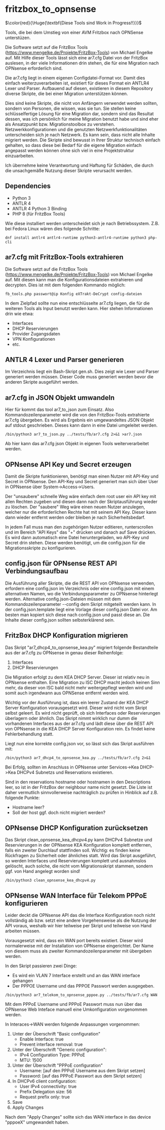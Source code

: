 # fritzbox_to_opnsense
$\color{red}{\Huge{\textbf{Diese Tools sind Work in Progress!!}}}$

Tools, die bei dem Umstieg von einer AVM Fritzbox nach OPNSense unterstüzen.

Die Software setzt auf die FritzBox Tools (https://www.mengelke.de/Projekte/FritzBox-Tools) von Michael Engelke auf. Mit Hilfe dieser Tools lässt sich eine ar7.cfg Datei von der FritzBox auslesen, in der viele Informationen drin stehen, die für eine Migration nach OPNsense erforderlich sind.

Die ar7.cfg liegt in einem eigenen Configdatei-Format vor. Damit dies einfach weiterzuverarbeiten ist, existiert für dieses Format ein ANTLR4 Lexer und Parser. Aufbauend auf diesen, existieren in diesem Repository diverse Skripte, die bei einer Migration unterstützen können.

Dies sind keine Skripte, die nicht von Anfängern verwendet werden sollten, sondern von Personen, die wissen, was sie tun. Sie stellen keine schlüsselfertige Lösung für eine Migration dar, sondern sind das Resultat dessen, was ich persönlich für meine Migration benutzt habe und sind eher als Ansatzpunkt bzw. Migrationstoolbox zu verstehen. Netzwerkkonfigurationen und die genutzten Netzwerkfunktionalitäten unterscheiden sich je nach Netzwerk. Es kann sein, dass nicht alle Inhalte migriert werden. Die Skripte sind bewusst in Ihrer Struktur technisch einfach gehalten, so dass diese bei Bedarf für die eigene Migration einfach angepasst werden können ohne sich viel in eine Projektstruktur einzuarbeiten.

Ich übernehme keine Verantwortung und Haftung für Schäden, die durch die unsachgemäße Nutzung dieser Skripte verursacht werden.

## Dependencies

- Python 3
- ANTLR 4
- ANTLR 4 Python 3 Binding
- PHP 8 (für FritzBox Tools)

Wie diese installiert werden unterscheidet sich je nach Betriebssystem. Z.B. bei Fedora Linux wären dies folgende Schritte:
```
dnf install antlr4 antlr4-runtime python3-antlr4-runtime python3 php-cli
```

## ar7.cfg mit FritzBox-Tools extrahieren

Die Software setzt auf die FritzBox Tools (https://www.mengelke.de/Projekte/FritzBox-Tools) von Michael Engelke auf. Mit diesen kann man die Konfigurationsdateien extrahieren und decrypten. Dies ist mit dem folgenden Kommando möglich:

```
fb_tools.php passwort@ip Konfig eXTrakt-DeCrypt config-dateien
```

In dem Zielpfad sollte nun eine entschlüsselte ar7.cfg liegen, die für die weiteren Tools als Input benutzt werden kann. Hier stehen Informationen drin wie etwa:
- Interfaces
- DHCP Reservierungen
- Provider Zugangsdaten
- VPN Konfigurationen
- etc.

## ANTLR 4 Lexer und Parser generieren

Im Verzeichnis liegt ein Bash-Skript gen.sh. Dies zeigt wie Lexer und Parser generiert werden müssen. Dieser Code muss generiert werden bevor die anderen Skripte ausgeführt werden.

## ar7.cfg in JSON Objekt umwandeln
Hier für kommt das tool ar7_to_json zum Einsatz. Also Kommandozeilenparameter wird die von den FritzBox-Tools extrahierte ar7.cfg übergeben. Es wird als Ergebnis ein umgewandeltes JSON Objekt auf stdout geschrieben. Dieses kann dann in eine Datei umgeleitet werden.

```
/bin/python3 ar7_to_json.py ../tests/fb/ar7.cfg 2>&1 >ar7.json
```

Ab hier kann das ar7.cfg json Objekt in eigenen Tools weiterverarbeitet werden.

## OPNsense API Key und Secret erzeugen
Damit die Skripte funktionieren, benötigt man einen Nutzer mit API-Key und Secret in OPNsense. Den API-Key und Secret generiert man sich über User in OPNsense über System->Access->Users. 

Der "unsaubere" schnelle Weg wäre einfach dem root user ein API key mit allen Rechten zugeben und diesen dann nach der Skriptausführung wieder zu löschen. Der "saubere" Weg wäre einen neuen Nutzer anzulegen, welcher nur die erforderlichen Rechte hat mit seinem API Key. Dieser kann dann wieder entfernt werden oder bleiben je nach Sicherheitsbedarf. 

In jedem Fall muss man den zugehörigen Nutzer editieren, runterscrollen und im Bereich "API Keys" das "+" drücken und danach auf Save drücken. Es wird dann automatisch eine Datei heruntergeladen, wo API-Key und Secret drin stehen. Diese werden benötigt, um die config.json für die Migrationsskripte zu konfigurieren.

## config.json für OPNsense REST API Verbindungsaufbau

Die Ausführung aller Skripte, die die REST API von OPNsense verwenden, erfordern eine config.json im Verzeichnis oder eine config.json mit einem alternativen Namen, wo die Verbindungsparameter zu OPNsense hinterlegt werden. Alternative config.json-Dateien müssen mit dem Kommandozeilenparameter --config dem Skript mitgeteilt werden kann. In der config.json.template liegt eine Vorlage dieser config.json Datei vor. Am besten man kopiert sich diese nach config.json und passt diese an. Die Inhalte dieser config.json sollten selbsterklärend sein.

## FritzBox DHCP Konfiguration migrieren

Das Skript "ar7_dhcp4_to_opnsense_kea.py" migriert folgende Bestandteile aus der ar7.cfg zu OPNsense in genau dieser Reihenfolge:
1. Interfaces
1. DHCP Reservierungen

Die Migration erfolgt zu dem KEA DHCP Server. Dieser ist relativ neu in OPNsense enthalten. Eine Migration zu ISC DHCP macht jedoch keinen Sinn mehr, da dieser von ISC bald nicht mehr weitergepflegt werden wird und somit auch irgendwann aus OPNSense entfernt werden wird.

Wichtig vor der Ausführung ist, dass ein leerer Zustand der KEA DHCP Server Konfiguration vorausgesetzt wird. Dieser wird nicht vom Skript selbst geleert. Es wird nicht geprüft, ob sich Interfaces oder Reservierungen überlagern oder ähnlich. Das Skript nimmt wirklich nur dumm die vorhandenen Interfaces aus der ar7.cfg und lädt diese über die REST API von OPNsense in die KEA DHCP Server Konfiguration rein. Es findet keine Fehlerbehandlung statt.

Liegt nun eine korrekte config.json vor, so lässt sich das Skript ausführen mit:

```
/bin/python3 ar7_dhcp4_to_opnsense_kea.py ../tests/fb/ar7.cfg 2>&1
```

Bei Erfolg, sollten im Anschluss in OPNsense unter Services->Kea DHCP->Kea DHCPv4 Subnetzs und Reservations existieren.

Sind in den reservations hostname oder hostnamen in den Descriptions leer, so ist in der FritzBox der neighbour name nicht gesetzt. Die Liste ist daher vermutlich sinnvollerweise nachträglich zu prüfen in Hinblick auf z.B. folgende Punkte:

- Hostname leer?
- Soll der host ggf. doch nicht migriert werden?

## OPNsense DHCP Konfiguration zurücksetzen

Das Skript clean_opnsense_kea_dhcpv4.py kann DHCPv4 Subnetze und Reservierungen in der OPNsense KEA Konfiguration komplett entfernen, falls ein zweiter Durchlauf stattfinden soll. Wichtig: es finden keine Rückfragen zu Sicherheit oder ähnliches statt. Wird das Skript ausgeführt, so werden Interfaces und Reservierungen komplett und ausnahmslos gelöscht, auch solche, die nicht vom Migrationsskript stammen, sondern ggf. von Hand angelegt worden sind!

```
/bin/python3 clean_opnsense_kea_dhcpv4.py
```

## OPNsense WAN Interface für Telekom PPPoE konfigurieren
Leider deckt die OPNsense API das die Interface Konfiguration noch nicht vollständig ab bzw. setzt eine andere Vorgehensweise als die Nutzung der API voraus, weshalb wir hier teilweise per Skript und teilweise von Hand arbeiten müssen.

Vorausgesetzt wird, dass ein WAN port bereits existiert. Dieser wird normalerweise mit der Installation von OPNsense eingerichtet. Der Name von diesem muss als zweiter Kommandozeilenparameter mit übergeben werden.

In den Skript passieren zwei Dinge:
- Es wird ein VLAN 7 Interface erstellt und an das WAN interface gehangen
- Der PPPOE Username und das PPPOE Passwort werden ausgegeben.

```
/bin/python3 ar7_telekom_to_opnsense_pppoe.py ../tests/fb/ar7.cfg WAN
```

Mit dem PPPoE Username und PPPoE Passwort muss nun über das OPNsense Web Inteface manuell eine Umkonfiguration vorgenommen werden.

In Interaces->WAN werden folgende Anpassungen vorgenommen:

1) Unter der Überschrift "Basic configuration"
   - Enable Interface: true
   - Prevent interface removal: true
1) Unter der Überschrift "Generic configuration":
   - IPv4 Configuration Type: PPPoE
   - MTU: 1500
2) Unter der Überschrift "PPPoE configuration"
   - Username: [auf den PPPoE Username aus dem Skript setzen]
   - Password: [auf das PPPoE Passwort aus dem Skript setzen]
3) In DHCPv6 client configuration:
   - User IPv4 connectivity: true
   - Prefix Delegation size: 56
   - Request prefix only: true
4) Save
5) Apply Changes

Nach dem "Apply Changes" sollte sich das WAN interface in das device "pppoeX" umgewandelt haben.
